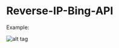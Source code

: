 Reverse-IP-Bing-API
===================

Example:

![alt tag](http://mayaseven.com/img/reverseIP2.png)
